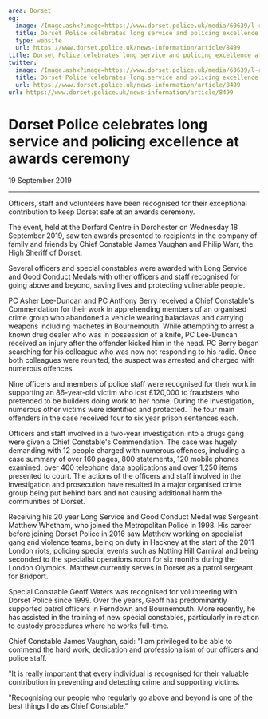 ```yaml
area: Dorset
og:
  image: /Image.ashx?image=https://www.dorset.police.uk/media/60639/l-r-chief-constable-james-vaughan-special-constable-geoff-waters.jpg&amp;amp;width=150
  title: Dorset Police celebrates long service and policing excellence at awards ceremony
  type: website
  url: https://www.dorset.police.uk/news-information/article/8499
title: Dorset Police celebrates long service and policing excellence at awards ceremony |
twitter:
  image: /Image.ashx?image=https://www.dorset.police.uk/media/60639/l-r-chief-constable-james-vaughan-special-constable-geoff-waters.jpg&amp;amp;width=150
  title: Dorset Police celebrates long service and policing excellence at awards ceremony
  url: https://www.dorset.police.uk/news-information/article/8499
url: https://www.dorset.police.uk/news-information/article/8499
```

# Dorset Police celebrates long service and policing excellence at awards ceremony

19 September 2019

* * *

Officers, staff and volunteers have been recognised for their exceptional contribution to keep Dorset safe at an awards ceremony.

The event, held at the Dorford Centre in Dorchester on Wednesday 18 September 2019, saw ten awards presented to recipients in the company of family and friends by Chief Constable James Vaughan and Philip Warr, the High Sheriff of Dorset.

Several officers and special constables were awarded with Long Service and Good Conduct Medals with other officers and staff recognised for going above and beyond, saving lives and protecting vulnerable people.

PC Asher Lee-Duncan and PC Anthony Berry received a Chief Constable's Commendation for their work in apprehending members of an organised crime group who abandoned a vehicle wearing balaclavas and carrying weapons including machetes in Bournemouth. While attempting to arrest a known drug dealer who was in possession of a knife, PC Lee-Duncan received an injury after the offender kicked him in the head. PC Berry began searching for his colleague who was now not responding to his radio. Once both colleagues were reunited, the suspect was arrested and charged with numerous offences.

Nine officers and members of police staff were recognised for their work in supporting an 86-year-old victim who lost £120,000 to fraudsters who pretended to be builders doing work to her home. During the investigation, numerous other victims were identified and protected. The four main offenders in the case received four to six year prison sentences each.

Officers and staff involved in a two-year investigation into a drugs gang were given a Chief Constable's Commendation. The case was hugely demanding with 12 people charged with numerous offences, including a case summary of over 160 pages, 800 statements, 120 mobile phones examined, over 400 telephone data applications and over 1,250 items presented to court. The actions of the officers and staff involved in the investigation and prosecution have resulted in a major organised crime group being put behind bars and not causing additional harm the communities of Dorset.

Receiving his 20 year Long Service and Good Conduct Medal was Sergeant Matthew Whetham, who joined the Metropolitan Police in 1998. His career before joining Dorset Police in 2016 saw Matthew working on specialist gang and violence teams, being on duty in Hackney at the start of the 2011 London riots, policing special events such as Notting Hill Carnival and being seconded to the specialist operations room for six months during the London Olympics. Matthew currently serves in Dorset as a patrol sergeant for Bridport.

Special Constable Geoff Waters was recognised for volunteering with Dorset Police since 1999. Over the years, Geoff has predominantly supported patrol officers in Ferndown and Bournemouth. More recently, he has assisted in the training of new special constables, particularly in relation to custody procedures where he works full-time.

Chief Constable James Vaughan, said: "I am privileged to be able to commend the hard work, dedication and professionalism of our officers and police staff.

"It is really important that every individual is recognised for their valuable contribution in preventing and detecting crime and supporting victims.

"Recognising our people who regularly go above and beyond is one of the best things I do as Chief Constable."
